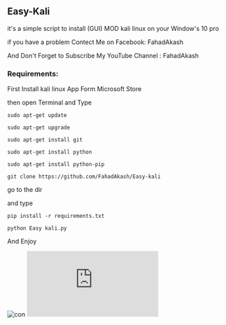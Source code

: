 ## Easy-Kali

it's a simple script to install (GUI) MOD kali linux on your Window's 10 pro

if you have a problem Contect Me on Facebook: FahadAkash

And Don't Forget to Subscribe My YouTube Channel : FahadAkash

### Requirements:

First Install kali linux App Form Microsoft Store

then open Terminal and Type

``sudo apt-get update``

``sudo apt-get upgrade`` 

``sudo apt-get install git``

``sudo apt-get install python``

``sudo apt-get install python-pip``

``git clone https://github.com/FahadAkash/Easy-kali ``

go to the dir

and type 

``pip install -r requirements.txt``

``python Easy kali.py ``

And Enjoy 

![con](https://en.bloggif.com/tmp/59438dc696b6d8c766bf9000c4e0b82d/text.gif?1526313656)
![con](https://www.facebook.com/photo.php?fbid=2140497919514543&set=a.1402579569973052.1073741825.100006630666218&type=3)




